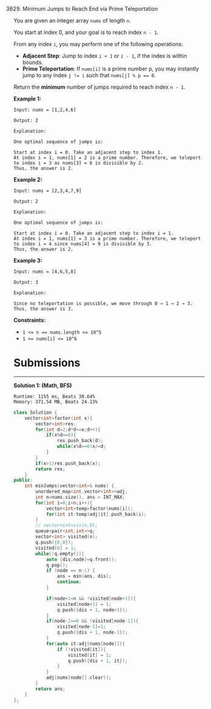 3629. Minimum Jumps to Reach End via Prime Teleportation

You are given an integer array `nums` of length `n`.

You start at index 0, and your goal is to reach index `n - 1`.

From any index `i`, you may perform one of the following operations:

* **Adjacent Step**: Jump to index `i + 1` or `i - 1`, if the index is within bounds.
* **Prime Teleportation**: If `nums[i]` is a prime number p, you may instantly jump to any index `j != i` such that `nums[j] % p == 0`.

Return the **minimum** number of jumps required to reach index `n - 1`.

 

**Example 1:**
```
Input: nums = [1,2,4,6]

Output: 2

Explanation:

One optimal sequence of jumps is:

Start at index i = 0. Take an adjacent step to index 1.
At index i = 1, nums[1] = 2 is a prime number. Therefore, we teleport to index i = 3 as nums[3] = 6 is divisible by 2.
Thus, the answer is 2.
```

**Example 2:**
```
Input: nums = [2,3,4,7,9]

Output: 2

Explanation:

One optimal sequence of jumps is:

Start at index i = 0. Take an adjacent step to index i = 1.
At index i = 1, nums[1] = 3 is a prime number. Therefore, we teleport to index i = 4 since nums[4] = 9 is divisible by 3.
Thus, the answer is 2.
```

**Example 3:**
```
Input: nums = [4,6,5,8]

Output: 3

Explanation:

Since no teleportation is possible, we move through 0 → 1 → 2 → 3. Thus, the answer is 3.
```

**Constraints:**

* `1 <= n == nums.length <= 10^5`
* `1 <= nums[i] <= 10^6`

# Submissions
---
**Solution 1: (Math, BFS)**
```
Runtime: 1155 ms, Beats 30.64%
Memory: 371.54 MB, Beats 24.13%
```
```c++
class Solution {
    vector<int>factor(int x){
        vector<int>res;
        for(int d=2;d*d<=x;d++){
            if(x%d==0){
                res.push_back(d);
                while(x%d==0)x/=d;
            }
        }
        if(x>1)res.push_back(x);
        return res;
    }
public:
    int minJumps(vector<int>& nums) {
        unordered_map<int,vector<int>>adj;
        int n=nums.size(), ans = INT_MAX;
        for(int i=0;i<n;i++){
            vector<int>temp=factor(nums[i]);
            for(int it:temp)adj[it].push_back(i);
        }
        // vector<int>vis(n,0);
        queue<pair<int,int>>q;
        vector<int> visited(n);
        q.push({0,0});
        visited[0] = 1;
        while(!q.empty()){
            auto [dis,node]=q.front();
            q.pop();
            if (node == n-1) {
                ans = min(ans, dis);
                continue;
            }

            if(node+1<n && !visited[node+1]){
                visited[node+1] = 1;
                q.push({dis + 1, node+1});
            }
            if(node-1>=0 && !visited[node-1]){
                visited[node-1]=1;
                q.push({dis + 1, node-1});
            }
            for(auto it:adj[nums[node]]){
                if (!visited[it]){
                    visited[it] = 1;
                    q.push({dis + 1, it});
                }
            }
            adj[nums[node]].clear(); 
        }
        return ans;
    }
};
```

